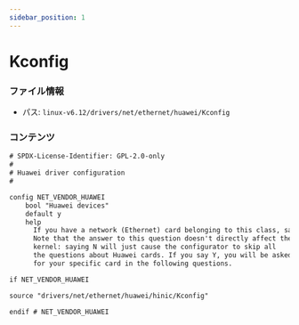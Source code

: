 ```yaml
---
sidebar_position: 1
---
```

# Kconfig

### ファイル情報

- パス: `linux-v6.12/drivers/net/ethernet/huawei/Kconfig`

### コンテンツ

```txt
# SPDX-License-Identifier: GPL-2.0-only
#
# Huawei driver configuration
#

config NET_VENDOR_HUAWEI
	bool "Huawei devices"
	default y
	help
	  If you have a network (Ethernet) card belonging to this class, say Y.
	  Note that the answer to this question doesn't directly affect the
	  kernel: saying N will just cause the configurator to skip all
	  the questions about Huawei cards. If you say Y, you will be asked
	  for your specific card in the following questions.

if NET_VENDOR_HUAWEI

source "drivers/net/ethernet/huawei/hinic/Kconfig"

endif # NET_VENDOR_HUAWEI

```
